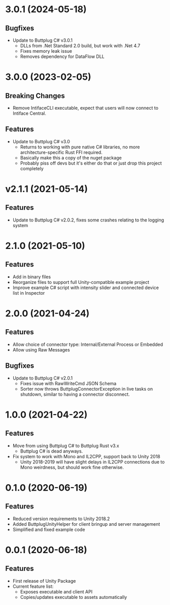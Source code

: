 # 3.0.1 (2024-05-18)

## Bugfixes

- Update to Buttplug C# v3.0.1
  - DLLs from .Net Standard 2.0 build, but work with .Net 4.7
  - Fixes memory leak issue
  - Removes dependency for DataFlow DLL

# 3.0.0 (2023-02-05)

## Breaking Changes

- Remove IntifaceCLI executable, expect that users will now connect to Intiface Central.

## Features

- Update to Buttplug C# v3.0
  - Returns to working with pure native C# libraries, no more architecture-specific Rust FFI
    required.
  - Basically make this a copy of the nuget package
  - Probably piss off devs but it's either do that or just drop this project completely

# v2.1.1 (2021-05-14)

## Features

- Update to Buttplug C# v2.0.2, fixes some crashes relating to the logging system

# 2.1.0 (2021-05-10)

## Features

- Add in binary files
- Reorganize files to support full Unity-compatible example project
- Improve example C# script with intensity slider and connected device list in Inspector

# 2.0.0 (2021-04-24)

## Features

- Allow choice of connector type: Internal/External Process or Embedded
- Allow using Raw Messages

## Bugfixes

- Update to Buttplug C# v2.0.1
  - Fixes issue with RawWriteCmd JSON Schema
  - Sorter now throws ButtplugConnectorException in live tasks on shutdown, similar to having a
    connector disconnect.

# 1.0.0 (2021-04-22)

## Features

- Move from using Buttplug C# to Buttplug Rust v3.x
  - Buttplug C# is dead anyways.
- Fix system to work with Mono and IL2CPP, support back to Unity 2018
  - Unity 2018-2019 will have slight delays in IL2CPP connections due to Mono weirdness, but should
    work fine otherwise.

# 0.1.0 (2020-06-19)

## Features

- Reduced version requirements to Unity 2018.2
- Added ButtplugUnityHelper for client bringup and server management
- Simplified and fixed example code

# 0.0.1 (2020-06-18)

## Features

- First release of Unity Package
- Current feature list:
  - Exposes executable and client API
  - Copies/updates executable to assets automatically
